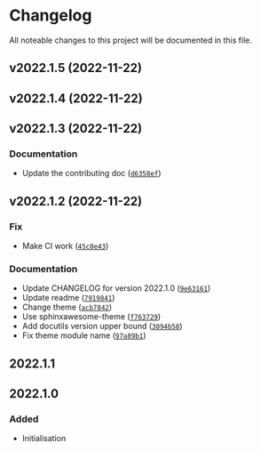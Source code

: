 # Changelog

All noteable changes to this project will be documented in this file.

<!--next-version-placeholder-->

## v2022.1.5 (2022-11-22)


## v2022.1.4 (2022-11-22)


## v2022.1.3 (2022-11-22)
### Documentation
* Update the contributing doc ([`d6358ef`](https://github.com/factorpricingmodel/factor-pricing-model-universe/commit/d6358ef8f1e3cae0d40f2badf564ac404bca21b8))

## v2022.1.2 (2022-11-22)
### Fix
* Make CI work ([`45c0e43`](https://github.com/factorpricingmodel/factor-pricing-model-universe/commit/45c0e43906c3c57873d62d454427f90b841b05c3))

### Documentation
* Update CHANGELOG for version 2022.1.0 ([`9e63161`](https://github.com/factorpricingmodel/factor-pricing-model-universe/commit/9e6316129c3a53798d3bc5cb9e7f18ffd4e8492d))
* Update readme ([`7919841`](https://github.com/factorpricingmodel/factor-pricing-model-universe/commit/7919841aba23aadf84f49fe121dbfae18339c981))
* Change theme ([`acb7842`](https://github.com/factorpricingmodel/factor-pricing-model-universe/commit/acb7842d4c2ff5e7d5c890a8b03b62a2db48b637))
* Use sphinxawesome-theme ([`f763729`](https://github.com/factorpricingmodel/factor-pricing-model-universe/commit/f763729cd15bf574399170c9ec4d38b514c1433d))
* Add docutils version upper bound ([`3094b58`](https://github.com/factorpricingmodel/factor-pricing-model-universe/commit/3094b5889eee15fdc72d4165322e8bb65dc84e76))
* Fix theme module name ([`97a89b1`](https://github.com/factorpricingmodel/factor-pricing-model-universe/commit/97a89b11248925d499885374534790a484a584a3))

## 2022.1.1

## 2022.1.0

### Added

- Initialisation
